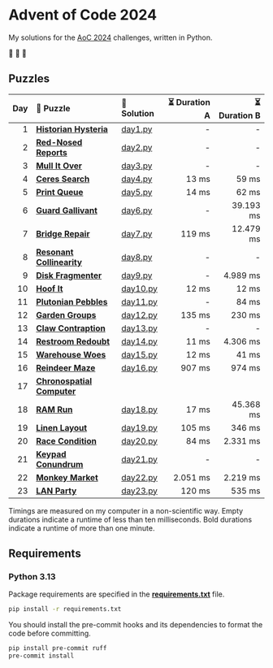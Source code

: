 # Advent of Code 2024

My solutions for the [AoC 2024](https://adventofcode.com/2024) challenges, written in Python.

🎄 🎄 🎄

## Puzzles

| Day | 🧩 Puzzle                                                          | 🐍 Solution              | ⏳ Duration A | ⏳ Duration B |
| --: | :----------------------------------------------------------------- | :----------------------- | ------------: | ------------: |
|   1 | **[Historian Hysteria](https://adventofcode.com/2024/day/1)**      | [day1.py](src/day1.py)   |             - |             - |
|   2 | **[Red-Nosed Reports](https://adventofcode.com/2024/day/2)**       | [day2.py](src/day2.py)   |             - |             - |
|   3 | **[Mull It Over](https://adventofcode.com/2024/day/3)**            | [day3.py](src/day3.py)   |             - |             - |
|   4 | **[Ceres Search](https://adventofcode.com/2024/day/4)**            | [day4.py](src/day4.py)   |         13 ms |         59 ms |
|   5 | **[Print Queue](https://adventofcode.com/2024/day/5)**             | [day5.py](src/day5.py)   |         14 ms |         62 ms |
|   6 | **[Guard Gallivant](https://adventofcode.com/2024/day/6)**         | [day6.py](src/day6.py)   |             - |     39.193 ms |
|   7 | **[Bridge Repair](https://adventofcode.com/2024/day/7)**           | [day7.py](src/day7.py)   |        119 ms |     12.479 ms |
|   8 | **[Resonant Collinearity](https://adventofcode.com/2024/day/8)**   | [day8.py](src/day8.py)   |             - |             - |
|   9 | **[Disk Fragmenter](https://adventofcode.com/2024/day/9)**         | [day9.py](src/day9.py)   |             - |      4.989 ms |
|  10 | **[Hoof It](https://adventofcode.com/2024/day/10)**                | [day10.py](src/day10.py) |         12 ms |         12 ms |
|  11 | **[Plutonian Pebbles](https://adventofcode.com/2024/day/11)**      | [day11.py](src/day11.py) |             - |         84 ms |
|  12 | **[Garden Groups](https://adventofcode.com/2024/day/12)**          | [day12.py](src/day12.py) |        135 ms |        230 ms |
|  13 | **[Claw Contraption](https://adventofcode.com/2024/day/13)**       | [day13.py](src/day13.py) |             - |             - |
|  14 | **[Restroom Redoubt](https://adventofcode.com/2024/day/14)**       | [day14.py](src/day14.py) |         11 ms |      4.306 ms |
|  15 | **[Warehouse Woes](https://adventofcode.com/2024/day/15)**         | [day15.py](src/day15.py) |         12 ms |         41 ms |
|  16 | **[Reindeer Maze](https://adventofcode.com/2024/day/16)**          | [day16.py](src/day16.py) |        907 ms |        974 ms |
|  17 | **[Chronospatial Computer](https://adventofcode.com/2024/day/17)** |                          |               |               |
|  18 | **[RAM Run](https://adventofcode.com/2024/day/18)**                | [day18.py](src/day18.py) |         17 ms |     45.368 ms |
|  19 | **[Linen Layout](https://adventofcode.com/2024/day/19)**           | [day19.py](src/day19.py) |        105 ms |        346 ms |
|  20 | **[Race Condition](https://adventofcode.com/2024/day/20)**         | [day20.py](src/day20.py) |         84 ms |      2.331 ms |
|  21 | **[Keypad Conundrum](https://adventofcode.com/2024/day/21)**       | [day21.py](src/day21.py) |             - |             - |
|  22 | **[Monkey Market ](https://adventofcode.com/2024/day/22)**         | [day22.py](src/day22.py) |      2.051 ms |      2.219 ms |
|  23 | **[LAN Party](https://adventofcode.com/2024/day/23)**              | [day23.py](src/day23.py) |        120 ms |        535 ms |

Timings are measured on my computer in a non-scientific way.
Empty durations indicate a runtime of less than ten milliseconds.
Bold durations indicate a runtime of more than one minute.

## Requirements

### Python 3.13

Package requirements are specified in the **[requirements.txt](requirements.txt)** file.

```sh
pip install -r requirements.txt
```

You should install the pre-commit hooks and its dependencies to format the code before committing.

```sh
pip install pre-commit ruff
pre-commit install
```
